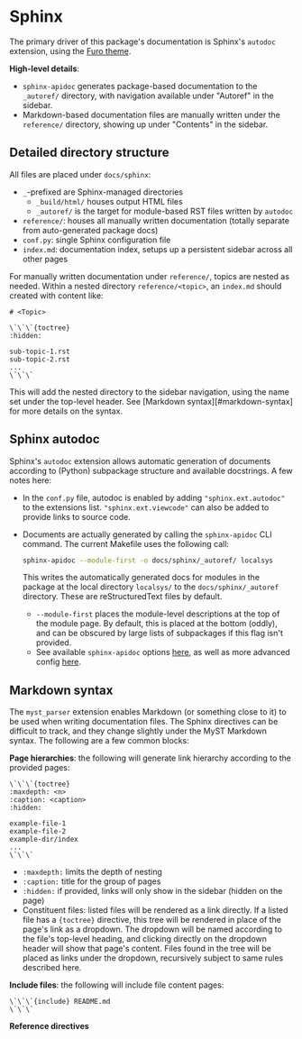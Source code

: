 # Sphinx
The primary driver of this package's documentation is Sphinx's `autodoc` extension,
using the [Furo theme][1]. 

**High-level details**:

- `sphinx-apidoc` generates package-based documentation to the `_autoref/` directory,
  with navigation available under "Autoref" in the sidebar.
- Markdown-based documentation files are manually written under the `reference/`
  directory, showing up under "Contents" in the sidebar.

## Detailed directory structure
All files are placed under `docs/sphinx`: 

- `_`-prefixed are Sphinx-managed directories
    * `_build/html/` houses output HTML files
    * `_autoref/` is the target for module-based RST files written by `autodoc`
- `reference/`: houses all manually written documentation (totally separate from
  auto-generated package docs)
- `conf.py`: single Sphinx configuration file
- `index.md`: documentation index, setups up a persistent sidebar across all other pages

For manually written documentation under `reference/`, topics are nested as needed. Within
a nested directory `reference/<topic>`, an `index.md` should created with content like:

```
# <Topic>

\`\`\`{toctree}
:hidden:

sub-topic-1.rst
sub-topic-2.rst
...
\`\`\`
```

This will add the nested directory to the sidebar navigation, using the name set under the
top-level header. See [Markdown syntax][#markdown-syntax] for more details on the syntax.

## Sphinx autodoc
Sphinx's `autodoc` extension allows automatic generation of documents according to
(Python) subpackage structure and available docstrings. A few notes here:

- In the `conf.py` file, autodoc is enabled by adding `"sphinx.ext.autodoc"` to
  the extensions list. `"sphinx.ext.viewcode"` can also be added to provide
  links to source code.
- Documents are actually generated by calling the `sphinx-apidoc` CLI command. The
  current Makefile uses the following call:

  ```sh
  sphinx-apidoc --module-first -o docs/sphinx/_autoref/ localsys
  ```

  This writes the automatically generated docs for modules in the package at the
  local directory `localsys/` to the `docs/sphinx/_autoref` directory. These are
  reStructuredText files by default.
    * `--module-first` places the module-level descriptions at the top of the module page.
      By default, this is placed at the bottom (oddly), and can be obscured by large lists
      of subpackages if this flag isn't provided.
    * See available `sphinx-apidoc` options [here][2], as well as more advanced config
      [here][3].


## Markdown syntax
The `myst_parser` extension enables Markdown (or something close to it) to be used when
writing documentation files. The Sphinx directives can be difficult to track, and
they change slightly under the MyST Markdown syntax. The following are a few common
blocks:

**Page hierarchies**: the following will generate link hierarchy according to the provided
pages:

```
\`\`\`{toctree}
:maxdepth: <n>
:caption: <caption>
:hidden:

example-file-1
example-file-2
example-dir/index
...
\`\`\`
```

- `:maxdepth:` limits the depth of nesting
- `:caption:` title for the group of pages
- `:hidden:` if provided, links will only show in the sidebar (hidden on the page)
- Constituent files: listed files will be rendered as a link directly. If a listed file
  has a `{toctree}` directive, this tree will be rendered in place of the page's link as a
  dropdown. The dropdown will be named according to the file's top-level heading, and
  clicking directly on the dropdown header will show that page's content. Files found in
  the tree will be placed as links under the dropdown, recursively subject to same rules
  described here.

**Include files**: the following will include file content
pages:

```
\`\`\`{include} README.md
\`\`\`
```

**Reference directives**


[1]: https://pradyunsg.me/furo/
[2]: https://www.sphinx-doc.org/en/master/man/sphinx-apidoc.html
[3]: https://www.sphinx-doc.org/en/master/usage/extensions/autodoc.html#

